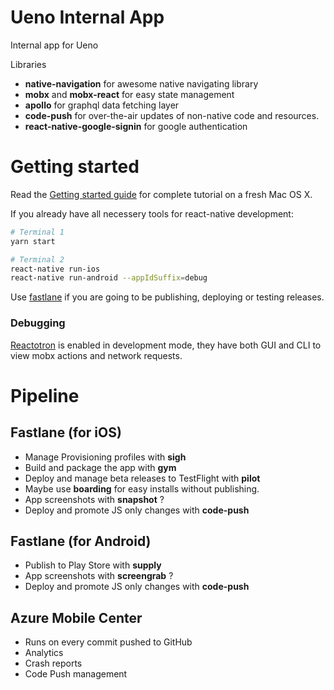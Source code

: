 Ueno Internal App
=================

Internal app for Ueno

Libraries
  - **native-navigation** for awesome native navigating library
  - **mobx** and **mobx-react** for easy state management
  - **apollo** for graphql data fetching layer
  - **code-push** for over-the-air updates of non-native code and resources.
  - **react-native-google-signin** for google authentication

Getting started
===============

Read the [Getting started guide](./GETTING_STARTED.md) for complete tutorial on a fresh Mac OS X.

If you already have all necessery tools for react-native development:

```bash
# Terminal 1
yarn start

# Terminal 2
react-native run-ios
react-native run-android --appIdSuffix=debug
```

Use [fastlane](./fastlane/README.md) if you are going to be publishing, deploying or testing releases.


### Debugging

[Reactotron](https://github.com/infinitered/reactotron) is enabled in development mode, they have both GUI and CLI to view mobx actions and network requests.

Pipeline
========

## Fastlane (for iOS)
  - Manage Provisioning profiles with **sigh**
  - Build and package the app with **gym**
  - Deploy and manage beta releases to TestFlight with **pilot**
  - Maybe use **boarding** for easy installs without publishing.
  - App screenshots with **snapshot** ?
  - Deploy and promote JS only changes with **code-push**

## Fastlane (for Android)
  - Publish to Play Store with **supply**
  - App screenshots with **screengrab** ?
  - Deploy and promote JS only changes with **code-push**

## Azure Mobile Center
 - Runs on every commit pushed to GitHub
 - Analytics
 - Crash reports
 - Code Push management
